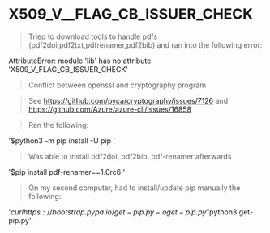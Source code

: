 # X509_V__FLAG_CB_ISSUER_CHECK

> Tried to download tools to handle pdfs (pdf2doi,pdf2txt,pdfrenamer,pdf2bib) and ran into the following error:

AttributeError: module 'lib' has no attribute 'X509_V_FLAG_CB_ISSUER_CHECK'

> Conflict between openssl and cryptography program

> See https://github.com/pyca/cryptography/issues/7126 and https://github.com/Azure/azure-cli/issues/16858

> Ran the following:

'$python3 -m pip install -U pip '

> Was able to install pdf2doi, pdf2bib, pdf-renamer afterwards

'$pip install pdf-renamer==1.0rc6 '

> On my second computer, had to install/update pip manually the following:

'$curl https://bootstrap.pypa.io/get-pip.py -o get-pip.py'
'$python3 get-pip.py'